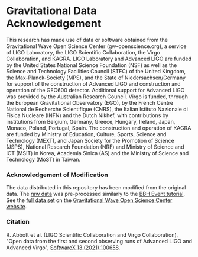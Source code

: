 # Gravitational Data Acknowledgement
This research has made use of data or software obtained from the Gravitational Wave Open Science Center (gw-openscience.org), a service of LIGO Laboratory, the LIGO Scientific Collaboration, the Virgo Collaboration, and KAGRA. LIGO Laboratory and Advanced LIGO are funded by the United States National Science Foundation (NSF) as well as the Science and Technology Facilities Council (STFC) of the United Kingdom, the Max-Planck-Society (MPS), and the State of Niedersachsen/Germany for support of the construction of Advanced LIGO and construction and operation of the GEO600 detector. Additional support for Advanced LIGO was provided by the Australian Research Council. Virgo is funded, through the European Gravitational Observatory (EGO), by the French Centre National de Recherche Scientifique (CNRS), the Italian Istituto Nazionale di Fisica Nucleare (INFN) and the Dutch Nikhef, with contributions by institutions from Belgium, Germany, Greece, Hungary, Ireland, Japan, Monaco, Poland, Portugal, Spain. The construction and operation of KAGRA are funded by Ministry of Education, Culture, Sports, Science and Technology (MEXT), and Japan Society for the Promotion of Science (JSPS), National Research Foundation (NRF) and Ministry of Science and ICT (MSIT) in Korea, Academia Sinica (AS) and the Ministry of Science and Technology (MoST) in Taiwan.

### Acknowledgement of Modification
The data distributed in this repository has been modified from the original data.
The [raw data](https://www.gw-openscience.org/GW150914data/H-H1_LOSC_4_V2-1126259446-32.txt.gz) was pre-processed similarly to the [BBH Event tutorial](https://www.gw-openscience.org/GW150914data/LOSC_Event_tutorial_GW150914.html).
See the [full data set](https://www.gw-openscience.org/catalog/GWTC-1-confident/single/GW150914/) on the [Gravitational Wave Open Science Center website](https://www.gw-openscience.org/).

### Citation
R. Abbott et al. (LIGO Scientific Collaboration and Virgo Collaboration), "Open data from the first and second observing runs of Advanced LIGO and Advanced Virgo", [SoftwareX 13 (2021) 100658](https://doi.org/10.1016/j.softx.2021.100658).
